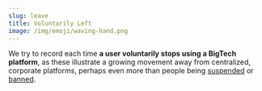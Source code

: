 ```yaml
---
slug: leave
title: Voluntarily Left
image: /img/emoji/waving-hand.png
---
```


We try to record each time **a user voluntarily stops using a BigTech
platform**, as these illustrate a growing movement away from centralized,
corporate platforms, perhaps even more than people being
[suspended](/t/suspended/) or [banned](/t/banned/).
